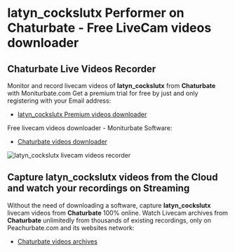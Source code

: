 # latyn_cockslutx Performer on Chaturbate - Free LiveCam videos downloader

## Chaturbate Live Videos Recorder

Monitor and record livecam videos of **latyn_cockslutx** from **Chaturbate** with Moniturbate.com
Get a premium trial for free by just and only registering with your Email address:
* [latyn_cockslutx Premium videos downloader](https://moniturbate.com/request-demo-licence-key.html)

Free livecam videos downloader - Moniturbate Software:
* [Chaturbate videos downloader](https://moniturbate.com/moniturbate-download-software.html)

![latyn_cockslutx livecam videos recorder](https://peachurnet.com/templates/moniturbate-software.png)


## Capture latyn_cockslutx videos from the Cloud and watch your recordings on Streaming

Without the need of downloading a software, capture **latyn_cockslutx** livecam videos from **Chaturbate** 100% online.
Watch Livecam archives from **Chaturbate** unlimitedly from thousands of existing recordings, only on Peachurbate.com and its websites network:
* [Chaturbate videos archives](https://peachurnet.com/)